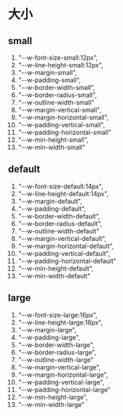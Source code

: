 # 大小

## small

1. "--w-font-size-small:12px",
2. "--w-line-height-small:12px",
3. "--w-margin-small",
4. "--w-padding-small",
5. "--w-border-width-small",
6. "--w-border-radius-small",
7. "--w-outline-width-small"
8. "--w-margin-vertical-small",
9. "--w-margin-horizontal-small",
10. "--w-padding-vertical-small",
11. "--w-padding-horizontal-small"
12. "--w-min-height-small",
13. "--w-min-width-small"

## default

1. "--w-font-size-default:14px",
2. "--w-line-height-default:14px",
3. "--w-margin-default",
4. "--w-padding-default",
5. "--w-border-width-default",
6. "--w-border-radius-default",
7. "--w-outline-width-default"
8. "--w-margin-vertical-default",
9. "--w-margin-horizontal-default",
10. "--w-padding-vertical-default",
11. "--w-padding-horizontal-default"
12. "--w-min-height-default",
13. "--w-min-width-default"

## large

1. "--w-font-size-large:16px",
2. "--w-line-height-large:16px",
3. "--w-margin-large",
4. "--w-padding-large",
5. "--w-border-width-large",
6. "--w-border-radius-large",
7. "--w-outline-width-large"
8. "--w-margin-vertical-large",
9. "--w-margin-horizontal-large",
10. "--w-padding-vertical-large",
11. "--w-padding-horizontal-large"
12. "--w-min-height-large",
13. "--w-min-width-large"
